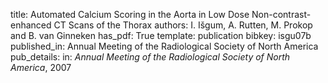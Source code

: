 title: Automated Calcium Scoring in the Aorta in Low Dose Non-contrast-enhanced CT Scans of the Thorax
authors: I. Išgum, A. Rutten, M. Prokop and B. van Ginneken
has_pdf: True
template: publication
bibkey: isgu07b
published_in: Annual Meeting of the Radiological Society of North America
pub_details: in: <i>Annual Meeting of the Radiological Society of North America</i>, 2007
